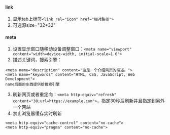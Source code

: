 #### link
1. 显示tab上标签`<link rel="icon" href="相对路径">`
2. 可选源size="32*32"
#### meta
1. 设置显示窗口随移动设备调整窗口：`<meta name="viewport" content="width=device-width, initial-scale=1.0">`
2. 描述关键词，搜索引擎：
```
<meta name="description" content="这是一个介绍网页的描述。">
<meta name="keywords" content="HTML, CSS, JavaScript, Web Development">
name后面的东西提供给搜索引擎
```
3. 刷新网页或者重定向：`<meta http-equiv="refresh" content="30;url=https://example.com">`，指定30秒后刷新并且指定到另外一个网站
4. 禁止浏览器缓存实时刷新
```
<meta http-equiv="cache-control" content="no-cache">
<meta http-equiv="pragma" content="no-cache">
```